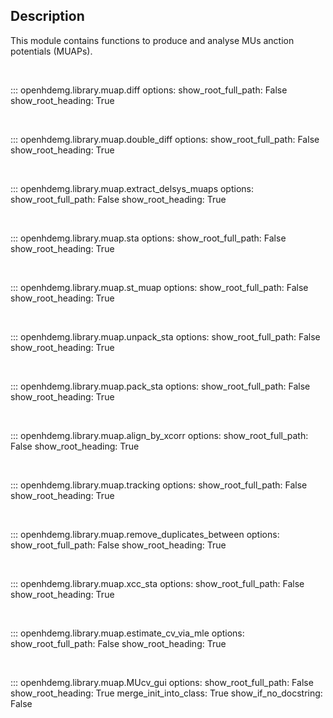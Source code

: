Description
-----------
This module contains functions to produce and analyse MUs anction potentials
(MUAPs).

<br/>

::: openhdemg.library.muap.diff
    options:
        show_root_full_path: False
        show_root_heading: True

<br/>

::: openhdemg.library.muap.double_diff
    options:
        show_root_full_path: False
        show_root_heading: True

<br/>

::: openhdemg.library.muap.extract_delsys_muaps
    options:
        show_root_full_path: False
        show_root_heading: True

<br/>

::: openhdemg.library.muap.sta
    options:
        show_root_full_path: False
        show_root_heading: True

<br/>

::: openhdemg.library.muap.st_muap
    options:
        show_root_full_path: False
        show_root_heading: True

<br/>

::: openhdemg.library.muap.unpack_sta
    options:
        show_root_full_path: False
        show_root_heading: True

<br/>

::: openhdemg.library.muap.pack_sta
    options:
        show_root_full_path: False
        show_root_heading: True

<br/>

::: openhdemg.library.muap.align_by_xcorr
    options:
        show_root_full_path: False
        show_root_heading: True

<br/>

::: openhdemg.library.muap.tracking
    options:
        show_root_full_path: False
        show_root_heading: True

<br/>

::: openhdemg.library.muap.remove_duplicates_between
    options:
        show_root_full_path: False
        show_root_heading: True

<br/>

::: openhdemg.library.muap.xcc_sta
    options:
        show_root_full_path: False
        show_root_heading: True

<br/>

::: openhdemg.library.muap.estimate_cv_via_mle
    options:
        show_root_full_path: False
        show_root_heading: True

<br/>

::: openhdemg.library.muap.MUcv_gui
    options:
        show_root_full_path: False
        show_root_heading: True
        merge_init_into_class: True 
        show_if_no_docstring: False     

<br/>
